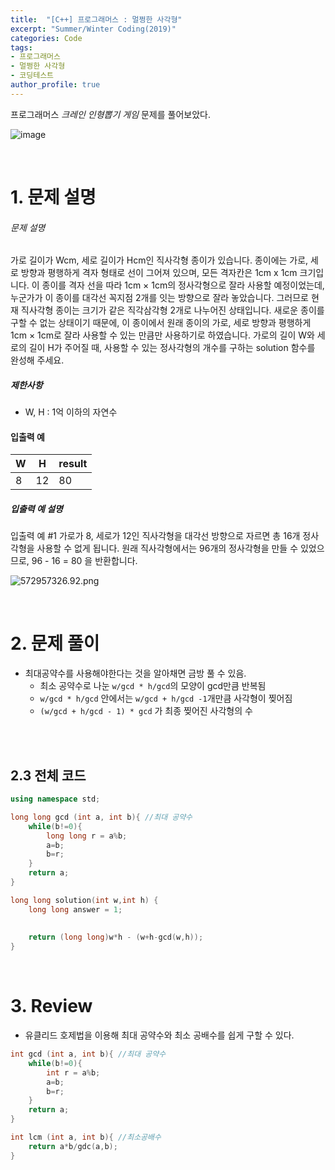 ```yaml
---
title:  "[C++] 프로그래머스 : 멀쩡한 사각형"
excerpt: "Summer/Winter Coding(2019)"
categories: Code
tags: 
- 프로그래머스
- 멀쩡한 사각형
- 코딩테스트
author_profile: true
---
```


프로그래머스 *크레인 인형뽑기 게임*  문제를 풀어보았다.

![image](https://user-images.githubusercontent.com/37764581/109392473-7b27ec00-795f-11eb-9940-1bfddac05b2d.png)

<br>

# 1. 문제 설명



###### 문제 설명

가로 길이가 Wcm, 세로 길이가 Hcm인 직사각형 종이가 있습니다. 종이에는 가로, 세로 방향과 평행하게 격자 형태로 선이 그어져 있으며, 모든 격자칸은 1cm x 1cm 크기입니다. 이 종이를 격자 선을 따라 1cm × 1cm의 정사각형으로 잘라 사용할 예정이었는데, 누군가가 이 종이를 대각선 꼭지점 2개를 잇는 방향으로 잘라 놓았습니다. 그러므로 현재 직사각형 종이는 크기가 같은 직각삼각형 2개로 나누어진 상태입니다. 새로운 종이를 구할 수 없는 상태이기 때문에, 이 종이에서 원래 종이의 가로, 세로 방향과 평행하게 1cm × 1cm로 잘라 사용할 수 있는 만큼만 사용하기로 하였습니다.
가로의 길이 W와 세로의 길이 H가 주어질 때, 사용할 수 있는 정사각형의 개수를 구하는 solution 함수를 완성해 주세요.

##### 제한사항

- W, H : 1억 이하의 자연수

#### 입출력 예

| W    | H    | result |
| ---- | ---- | ------ |
| 8    | 12   | 80     |

##### 입출력 예 설명

입출력 예 #1
가로가 8, 세로가 12인 직사각형을 대각선 방향으로 자르면 총 16개 정사각형을 사용할 수 없게 됩니다. 원래 직사각형에서는 96개의 정사각형을 만들 수 있었으므로, 96 - 16 = 80 을 반환합니다.

![572957326.92.png](https://grepp-programmers.s3.amazonaws.com/files/production/ee895b2cd9/567420db-20f4-4064-afc3-af54c4a46016.png)

<br>

# 2. 문제 풀이

+ 최대공약수를 사용해야한다는 것을 알아채면 금방 풀 수 있음.
  + 최소 공약수로 나눈 `w/gcd * h/gcd`의 모양이 gcd만큼 반복됨
  +  `w/gcd * h/gcd` 안에서는  `w/gcd + h/gcd -1`개만큼 사각형이 찢어짐
  +  `(w/gcd + h/gcd - 1) * gcd` 가 최종 찢어진 사각형의 수

<br>





<br>

## 2.3 전체 코드

```cpp
using namespace std;

long long gcd (int a, int b){ //최대 공약수
    while(b!=0){
        long long r = a%b;
        a=b;
        b=r;
    }
    return a;
}

long long solution(int w,int h) {
    long long answer = 1;
    
    
    return (long long)w*h - (w+h-gcd(w,h));
}
```



<br>

# 3. Review

+ 유클리드 호제법을 이용해 최대 공약수와 최소 공배수를 쉽게 구할 수 있다.

```cpp
int gcd (int a, int b){ //최대 공약수
    while(b!=0){
        int r = a%b;
        a=b;
        b=r;
    }
    return a;
}

int lcm (int a, int b){ //최소공배수
    return a*b/gdc(a,b);
}
```



<br>

